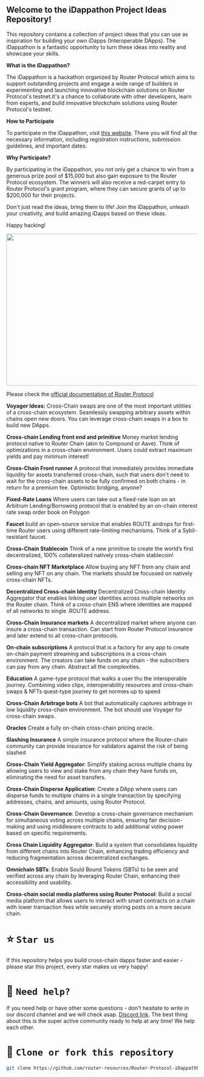 ## Welcome to the iDappathon Project Ideas Repository!


<!-- <p align="center" >
<img width="871" alt="image" src="https://github.com/router-resources/Router-Protocol-iDappathhon-Project-Ideas/assets/124175970/397e8cd4-d212-46fe-93f6-ab3fd091fac3">


  </p> -->

This repository contains a collection of project ideas that you can use as inspiration for building your own iDapps (Interoperable DApps). The iDappathon is a fantastic opportunity to turn these ideas into reality and showcase your skills.

**What is the iDappathon?**

The iDappathon is a hackathon organized by Router Protocol which aims to support outstanding projects and engage a wide range of builders in experimenting and launching innovative blockchain solutions on Router Protocol's testnet.It's a chance to collaborate with other developers, learn from experts, and build innovative blockchain solutions using Router Protocol's testnet.

**How to Participate**

To participate in the iDappathon, visit [this website](https://dorahacks.io/hackathon/router-idaapathon/detail). There you will find all the necessary information, including registration instructions, submission guidelines, and important dates.

**Why Participate?**

By participating in the iDappathon, you not only get a chance to win from a generous prize pool of $15,000 but also gain exposure to the Router Protocol ecosystem. The winners will also receive a red-carpet entry to Router Protocol's grant program, where they can secure grants of up to $200,000 for their projects.

Don't just read the ideas, bring them to life! Join the iDappathon, unleash your creativity, and build amazing iDapps based on these ideas.

Happy hacking!


<!-- ![router-protocol-crypto-ninjas](https://user-images.githubusercontent.com/124175970/224509096-12e4864a-6819-4c8c-8998-41c7a96ba026.jpg) -->

<img src="https://user-images.githubusercontent.com/124175970/224509096-12e4864a-6819-4c8c-8998-41c7a96ba026.jpg" width="8000000em" height="400em" />


Please check the [official documentation of Router Protocol](https://www.routerprotocol.com/)


**Voyager Ideas:**
Cross-Chain swaps are one of the most important utilities of a cross-chain ecosystem. Seamlessly swapping arbitrary assets within chains open new doors. You can leverage cross-chain swaps in a box to build new DApps. 

**Cross-chain Lending front end and primitive**
Money market lending protocol native to Router Chain (akin to Compound or Aave). Think of optimizations in a cross-chain environment. Users could extract maximum yields and pay minimum interest! 

**Cross-Chain Front runner**
A protocol that immediately provides immediate liquidity for assets transferred cross-chain,  such that users don't need to wait for the cross-chain assets to be fully confirmed on both chains - in return for a premium fee. Optimistic bridging, anyone?

**Fixed-Rate Loans**
Where users can take out a fixed-rate loan on an Arbitrum Lending/Borrowing protocol that is enabled by an on-chain interest rate swap order book on Polygon

**Faucet**
build an open-source service that enables ROUTE airdrops for first-time Router users using different rate-limiting mechanisms. Think of a Sybil-resistant faucet.  

**Cross-Chain Stablecoin**
Think of a new primitive to create the world’s first decentralized, 100% collateralized natively cross-chain stablecoin! 

**Cross-chain NFT Marketplace**
Allow buying any NFT from any chain and selling any NFT on any chain. The markets should be focussed on natively cross-chain NFTs.

**Decentralized Cross-chain Identity**
Decentralized Cross-chain Identity Aggregator that enables linking user identities across multiple networks on the Router chain. Think of a cross-chain ENS where identities are mapped of all networks to single .ROUTE address. 

**Cross-Chain Insurance markets**
A decentralized market where anyone can insure a cross-chain transaction. Can start from Router Protocol insurance and later extend to all cross-chain protocols. 

**On-chain subscriptions**
A protocol that is a factory for any app to create on-chain payment streaming and subscriptions in a cross-chain environment. The creators can take funds on any chain - the subscribers can pay from any chain. Abstract all the complexities. 

**Education** 
A game-type protocol that walks a user thu the interoperable journey. Combining video clips, interoperability resources and cross-chain swaps & NFTs  quest-type journey to get normies up to speed

**Cross-Chain Arbitrage bots**
A bot that automatically captures arbitrage in low liquidity cross-chain environment. The bot should use Voyager for cross-chain swaps.

**Oracles**
Create a fully on-chain cross-chain pricing oracle.

**Slashing Insurance**
A simple insurance protocol where the Router-chain community can provide insurance for validators against the risk of being slashed

**Cross-Chain Yield Aggregator**: Simplify staking across multiple chains by allowing users to view and stake from any chain they have funds on, eliminating the need for asset transfers.

**Cross-Chain Disperse Application**: Create a DApp where users can disperse funds to multiple chains in a single transaction by specifying addresses, chains, and amounts, using Router Protocol.

**Cross-Chain Governance**: Develop a cross-chain governance mechanism for simultaneous voting across multiple chains, ensuring fair decision-making and using middleware contracts to add additional voting power based on specific requirements.

**Cross Chain Liquidity Aggregator**: Build a system that consolidates liquidity from different chains into Router Chain, enhancing trading efficiency and reducing fragmentation across decentralized exchanges.

**Omnichain SBTs**: Enable Sould Bound Tokens (SBTs) to be seen and verified across any chain by leveraging Router Chain, enhancing their accessibility and usability.

**Cross-chain social media platforms using Router Protocol**: Build a social media platform that allows users to interact with smart contracts on a chain with lower transaction fees while securely storing posts on a more secure chain.



# ⭐️ `Star us`

If this repository helps you build cross-chain dapps faster and easier - please star this project, every star makes us very happy!

# 🤝 `Need help?`

If you need help or have other some questions - don't hesitate to write in our discord channel and we will check asap. [Discord link](https://discord.gg/xvx2pFu9). The best thing about this is the super active community ready to help at any time! We help each other.

# 🤝 `Clone or fork this repository`

```sh
git clone https://github.com/router-resources/Router-Protocol-iDappathhon-Project-Idea
```
